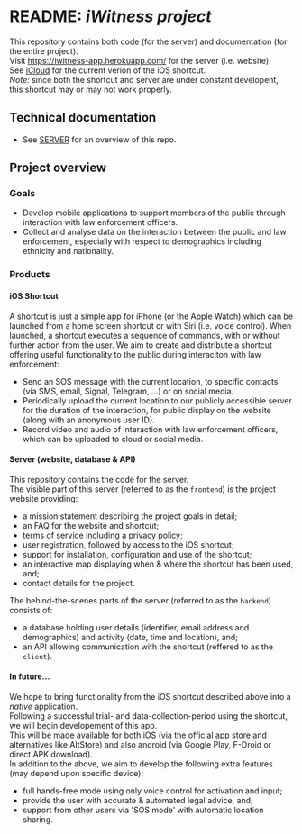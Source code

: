 # README: _iWitness project_

This repository contains both code (for the server) and documentation (for the entire project).  
Visit https://iwitness-app.herokuapp.com/ for the server (i.e. website).  
See [iCloud](https://www.icloud.com/shortcuts/0265ae8b9bcc4dfd9b5b7ff59f58b212) for the current verion of the iOS shortcut.  
_Note:_ since both the shortcut and server are under constant developent, this shortcut may or may not work properly.

## Technical documentation

- See [SERVER](./docs/SERVER.md) for an overview of this repo.

## Project overview

### Goals

- Develop mobile applications to support members of the public through interaction with law enforcement officers.
- Collect and analyse data on the interaction between the public and law enforcement, especially with respect to demographics including ethnicity and nationality.

### Products

#### iOS Shortcut

A shortcut is just a simple app for iPhone (or the Apple Watch) which can be launched from a home screen shortcut or with Siri (i.e. voice control).
When launched, a shortcut executes a sequence of commands, with or without further action from the user.
We aim to create and distribute a shortcut offering useful functionality to the public during interaciton with law enforcement:

- Send an SOS message with the current location, to specific contacts (via SMS, email, Signal, Telegram, ...) or on social media.
- Periodically upload the current location to our publicly accessible server for the duration of the interaction, for public display on the website (along with an anonymous user ID).
- Record video and audio of interaction with law enforcement officers, which can be uploaded to cloud or social media.

#### Server (website, database & API)

This repository contains the code for the server.  
The visible part of this server (referred to as the `frontend`) is the project website providing:

- a mission statement describing the project goals in detail;
- an FAQ for the website and shortcut;
- terms of service including a privacy policy;
- user registration, followed by access to the iOS shortcut;
- support for installation, configuration and use of the shortcut;
- an interactive map displaying when & where the shortcut has been used, and;
- contact details for the project.

The behind-the-scenes parts of the server (referred to as the `backend`) consists of:

- a database holding user details (identifier, email address and demographics) and activity (date, time and location), and;
- an API allowing communication with the shortcut (reffered to as the `client`).

#### In future...

We hope to bring functionality from the iOS shortcut described above into a _native_ application.  
Following a successful trial- and data-collection-period using the shortcut, we will begin developement of this app.  
This will be made available for both iOS (via the official app store and alternatives like AltStore) and also android (via Google Play, F-Droid or direct APK download).  
In addition to the above, we aim to develop the following extra features (may depend upon specific device):

- full hands-free mode using only voice control for activation and input;
- provide the user with accurate & automated legal advice, and;
- support from other users via 'SOS mode' with automatic location sharing.
